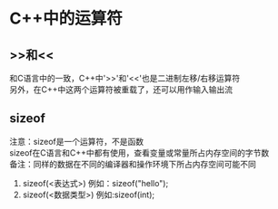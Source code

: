 # C++中的运算符

## >>和<<
和C语言中的一致，C++中'>>'和'<<'也是二进制左移/右移运算符  
另外，在C++中这两个运算符被重载了，还可以用作输入输出流  

## sizeof
注意：sizeof是一个运算符，不是函数  
sizeof在C语言和C++中都有使用，查看变量或常量所占内存空间的字节数  
备注：同样的数据在不同的编译器和操作环境下所占内存空间可能不同  
1. sizeof(<表达式>) 例如：sizeof("hello");
2. sizeof(<数据类型>) 例如:sizeof(int);
